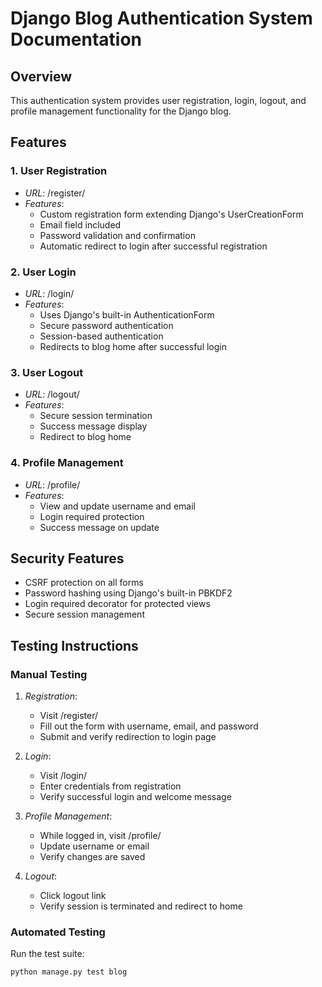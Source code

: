 # Django Blog Authentication System Documentation

## Overview
This authentication system provides user registration, login, logout, and profile management functionality for the Django blog.

## Features

### 1. User Registration
- *URL*: /register/
- *Features*:
  - Custom registration form extending Django's UserCreationForm
  - Email field included
  - Password validation and confirmation
  - Automatic redirect to login after successful registration

### 2. User Login
- *URL*: /login/
- *Features*:
  - Uses Django's built-in AuthenticationForm
  - Secure password authentication
  - Session-based authentication
  - Redirects to blog home after successful login

### 3. User Logout
- *URL*: /logout/
- *Features*:
  - Secure session termination
  - Success message display
  - Redirect to blog home

### 4. Profile Management
- *URL*: /profile/
- *Features*:
  - View and update username and email
  - Login required protection
  - Success message on update

## Security Features

- CSRF protection on all forms
- Password hashing using Django's built-in PBKDF2
- Login required decorator for protected views
- Secure session management

## Testing Instructions

### Manual Testing

1. *Registration*:
   - Visit /register/
   - Fill out the form with username, email, and password
   - Submit and verify redirection to login page

2. *Login*:
   - Visit /login/
   - Enter credentials from registration
   - Verify successful login and welcome message

3. *Profile Management*:
   - While logged in, visit /profile/
   - Update username or email
   - Verify changes are saved

4. *Logout*:
   - Click logout link
   - Verify session is terminated and redirect to home

### Automated Testing
Run the test suite:
```bash
python manage.py test blog
